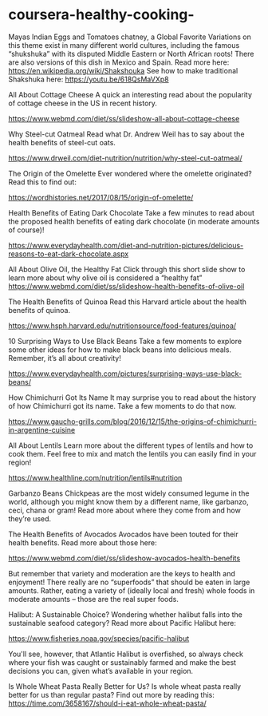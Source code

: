 # coursera-healthy-cooking-

Mayas Indian Eggs and Tomatoes chatney, a Global Favorite
Variations on this theme exist in many different world cultures, including the famous “shukshuka” with its disputed Middle Eastern or North African roots! There are also versions of this dish in Mexico and Spain. Read more here: https://en.wikipedia.org/wiki/Shakshouka
See how to make traditional Shakshuka here: 
https://youtu.be/618QsMaVXp8


All About Cottage Cheese
A quick an interesting read about the popularity of cottage cheese in the US in recent history.

https://www.webmd.com/diet/ss/slideshow-all-about-cottage-cheese


Why Steel-cut Oatmeal
Read what Dr. Andrew Weil has to say about the health benefits of steel-cut oats.

https://www.drweil.com/diet-nutrition/nutrition/why-steel-cut-oatmeal/




The Origin of the Omelette
Ever wondered where the omelette originated? Read this to find out:

https://wordhistories.net/2017/08/15/origin-of-omelette/


Health Benefits of Eating Dark Chocolate
Take a few minutes to read about the proposed health benefits of eating dark chocolate (in moderate amounts of course)!

https://www.everydayhealth.com/diet-and-nutrition-pictures/delicious-reasons-to-eat-dark-chocolate.aspx


All About Olive Oil, the Healthy Fat
Click through this short slide show to learn more about why olive oil is considered a “healthy fat” 
https://www.webmd.com/diet/ss/slideshow-health-benefits-of-olive-oil


The Health Benefits of Quinoa
Read this Harvard article about the health benefits of quinoa.

https://www.hsph.harvard.edu/nutritionsource/food-features/quinoa/


10 Surprising Ways to Use Black Beans
Take a few moments to explore some other ideas for how to make black beans into delicious meals. Remember, it’s all about creativity!

https://www.everydayhealth.com/pictures/surprising-ways-use-black-beans/


How Chimichurri Got Its Name
It may surprise you to read about the history of how Chimichurri got its name. Take a few moments to do that now.

https://www.gaucho-grills.com/blog/2016/12/15/the-origins-of-chimichurri-in-argentine-cuisine


All About Lentils
Learn more about the different types of lentils and how to cook them. Feel free to mix and match the lentils you can easily find in your region!

https://www.healthline.com/nutrition/lentils#nutrition



Garbanzo Beans
Chickpeas are the most widely consumed legume in the world, although you might know them by a different name, like garbanzo, ceci, chana or gram! Read more about where they come from and how they’re used.


The Health Benefits of Avocados
Avocados have been touted for their health benefits. Read more about those here: 

https://www.webmd.com/diet/ss/slideshow-avocados-health-benefits

But remember that variety and moderation are the keys to health and enjoyment! There really are no “superfoods” that should be eaten in large amounts. Rather, eating a variety of (ideally local and fresh) whole foods in moderate amounts – those are the real super foods.


Halibut: A Sustainable Choice?
Wondering whether halibut falls into the sustainable seafood category? Read more about Pacific Halibut here: 

https://www.fisheries.noaa.gov/species/pacific-halibut

You'll see, however, that Atlantic Halibut is overfished, so always check where your fish was caught or sustainably farmed and make the best decisions you can, given what’s available in your region.


Is Whole Wheat Pasta Really Better for Us?
Is whole wheat pasta really better for us than regular pasta? Find out more by reading this: 
https://time.com/3658167/should-i-eat-whole-wheat-pasta/


















